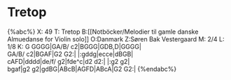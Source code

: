 # Tretop

{%abc%}
X: 49
T: Tretop
B:[[Notböcker/Melodier til gamle danske Almuedanse for Violin solo]]
O:Danmark
Z:Søren Bak Vestergaard
M: 2/4
L: 1/8
K: G
GGGG|GA/B/ c2|BGGG|GDB,D|GGGG|\
GA/B/ c2|BGAF|G2 G2:| |:gddg|ecce|dBGB|\
cAFD|dddd|de/f/ g2|fde^c|d2 d2:| |:g2 g2|\
bgaf|g2 g2|gdBG|ABcB|AGFD|ABcA|G2 G2:|
{%endabc%}
